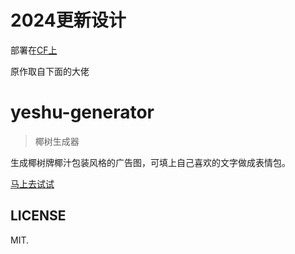 # 2024更新设计
部署在[CF上](https://coconutpostergenerator.pages.dev/)


原作取自下面的大佬

# yeshu-generator

> 椰树生成器

生成椰树牌椰汁包装风格的广告图，可填上自己喜欢的文字做成表情包。

[马上去试试](https://sevenoutman.github.io/yeshu-generator/)

## LICENSE

MIT.